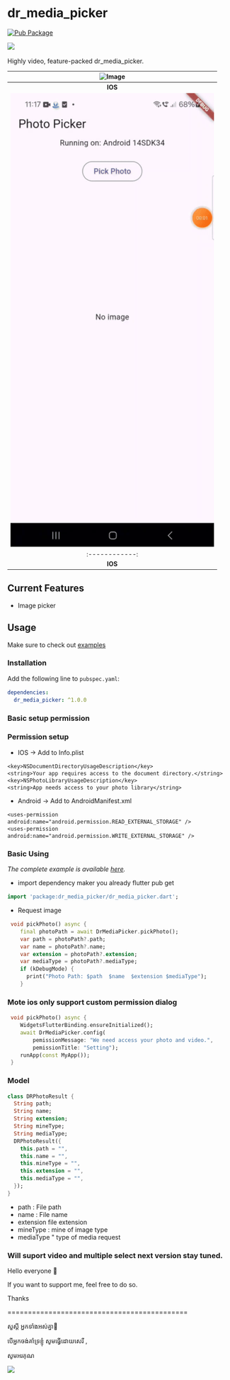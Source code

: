 <!-- 
This README describes the package. If you publish this package to pub.dev,
this README's contents appear on the landing page for your package.

For information about how to write a good package README, see the guide for
[writing package pages](https://dart.dev/guides/libraries/writing-package-pages). 

For general information about developing packages, see the Dart guide for
[creating packages](https://dart.dev/guides/libraries/create-library-packages)
and the Flutter guide for
[developing packages and plugins](https://flutter.dev/developing-packages). 
-->

# dr_media_picker

[![Pub Package](https://img.shields.io/pub/v/dr_media_picker.svg?style=flat-square)](https://pub.dev/packages/dr_media_picker)

<a  href="https://www.buymeacoffee.com/kdrtech" target="_blank">
<img src="https://cdn.buymeacoffee.com/buttons/default-orange.png" height="41" />
</a>

Highly video, feature-packed dr_media_picker.

| ![Image](https://raw.githubusercontent.com/kdrtech/dr_media_picker/master/example/assets/dummy/screen-v1.0.0.gif)
| :------------: |
| **IOS** |
| ![Image](https://raw.githubusercontent.com/kdrtech/dr_media_picker/master/example/assets/dummy/screen-v1.0.0-android.gif)
| :------------: |
| **IOS** |

## Current Features

* Image picker

## Usage

Make sure to check out [examples](https://github.com/kdrtech/dr_media_picker/tree/master/example/lib)

### Installation

Add the following line to `pubspec.yaml`:

```yaml
dependencies:
  dr_media_picker: ^1.0.0
```
### Basic setup permission 

### Permission setup
- IOS -> Add to Info.plist
```dar
<key>NSDocumentDirectoryUsageDescription</key>
<string>Your app requires access to the document directory.</string>
<key>NSPhotoLibraryUsageDescription</key>
<string>App needs access to your photo library</string>
```
- Android -> Add to AndroidManifest.xml
```dar
<uses-permission android:name="android.permission.READ_EXTERNAL_STORAGE" /> 
<uses-permission android:name="android.permission.WRITE_EXTERNAL_STORAGE" />
```
### Basic Using
*The complete example is available [here](https://github.com/kdrtech/dr_media_picker/tree/master/example/lib).*
- import dependency maker you already flutter pub get
```dart
import 'package:dr_media_picker/dr_media_picker.dart';
```
- Request image
```dart
 void pickPhoto() async {
    final photoPath = await DrMediaPicker.pickPhoto();
    var path = photoPath?.path;
    var name = photoPath?.name;
    var extension = photoPath?.extension;
    var mediaType = photoPath?.mediaType;
    if (kDebugMode) {
      print("Photo Path: $path  $name  $extension $mediaType");
    }
```
### Mote ios only support custom permission dialog 
```dart
 void pickPhoto() async {
    WidgetsFlutterBinding.ensureInitialized();
    await DrMediaPicker.config(
        pemissionMessage: "We need access your photo and video.",
        pemissionTitle: "Setting");
    runApp(const MyApp());
 }
```
### Model
```dart
class DRPhotoResult {
  String path;
  String name;
  String extension;
  String mineType;
  String mediaType;
  DRPhotoResult({
    this.path = "",
    this.name = "",
    this.mineType = "",
    this.extension = "",
    this.mediaType = "",
  });
}
```
- path : File path
- name : File name
- extension file extension
- mineType :  mine of image type
- mediaType " type of media request

### Will suport video and multiple select next version stay tuned. 

Hello everyone 👋

If you want to support me, feel free to do so. 

Thanks

============================================

សួស្ដី អ្នកទាំងអស់គ្នា👋 

បើ​អ្នក​ចង់​គាំទ្រ​ខ្ញុំ សូម​ធ្វើ​ដោយ​សេរី , 

សូមអរគុណ

<a  href="https://www.buymeacoffee.com/kdrtech" target="_blank">
<img src="https://cdn.buymeacoffee.com/buttons/default-orange.png" height="41" />
</a>

